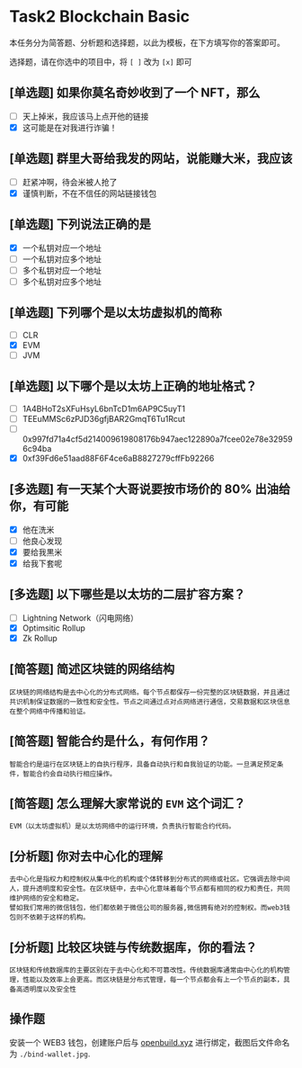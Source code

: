 # Task2 Blockchain Basic

本任务分为简答题、分析题和选择题，以此为模板，在下方填写你的答案即可。

选择题，请在你选中的项目中，将 `[ ]` 改为 `[x]` 即可

## [单选题] 如果你莫名奇妙收到了一个 NFT，那么

- [ ] 天上掉米，我应该马上点开他的链接
- [x] 这可能是在对我进行诈骗！

## [单选题] 群里大哥给我发的网站，说能赚大米，我应该

- [ ] 赶紧冲啊，待会米被人抢了
- [x] 谨慎判断，不在不信任的网站链接钱包

## [单选题] 下列说法正确的是

- [x] 一个私钥对应一个地址
- [ ] 一个私钥对应多个地址
- [ ] 多个私钥对应一个地址
- [ ] 多个私钥对应多个地址

## [单选题] 下列哪个是以太坊虚拟机的简称

- [ ] CLR
- [x] EVM
- [ ] JVM

## [单选题] 以下哪个是以太坊上正确的地址格式？

- [ ] 1A4BHoT2sXFuHsyL6bnTcD1m6AP9C5uyT1
- [ ] TEEuMMSc6zPJD36gfjBAR2GmqT6Tu1Rcut
- [ ] 0x997fd71a4cf5d214009619808176b947aec122890a7fcee02e78e329596c94ba
- [x] 0xf39Fd6e51aad88F6F4ce6aB8827279cffFb92266

## [多选题] 有一天某个大哥说要按市场价的 80% 出油给你，有可能

- [x] 他在洗米
- [ ] 他良心发现
- [x] 要给我黒米
- [x] 给我下套呢

## [多选题] 以下哪些是以太坊的二层扩容方案？

- [ ] Lightning Network（闪电网络）
- [x] Optimsitic Rollup
- [x] Zk Rollup

## [简答题] 简述区块链的网络结构

```
区块链的网络结构是去中心化的分布式网络。每个节点都保存一份完整的区块链数据，并且通过共识机制保证数据的一致性和安全性。节点之间通过点对点网络进行通信，交易数据和区块信息在整个网络中传播和验证。
```

## [简答题] 智能合约是什么，有何作用？

```
智能合约是运行在区块链上的自执行程序，具备自动执行和自我验证的功能。一旦满足预定条件，智能合约会自动执行相应操作。
```

## [简答题] 怎么理解大家常说的 `EVM` 这个词汇？

```
EVM（以太坊虚拟机）是以太坊网络中的运行环境，负责执行智能合约代码。
```

## [分析题] 你对去中心化的理解

```
去中心化是指权力和控制权从集中化的机构或个体转移到分布式的网络或社区。它强调去除中间人，提升透明度和安全性。在区块链中，去中心化意味着每个节点都有相同的权力和责任，共同维护网络的安全和稳定。
譬如我们常用的微信钱包，他们都依赖于微信公司的服务器,微信拥有绝对的控制权。而web3钱包则不依赖于这样的机构。
```

## [分析题] 比较区块链与传统数据库，你的看法？

```
区块链和传统数据库的主要区别在于去中心化和不可篡改性。传统数据库通常由中心化的机构管理，性能以及效率上会更高。而区块链是分布式管理，每一个节点都会有上一个节点的副本，具备高透明度以及安全性
```

## 操作题

安装一个 WEB3 钱包，创建账户后与 [openbuild.xyz](https://openbuild.xyz/profile) 进行绑定，截图后文件命名为 `./bind-wallet.jpg`.

